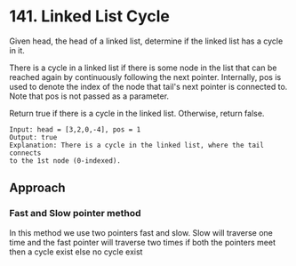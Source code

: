 # 141. Linked List Cycle
Given head, the head of a linked list, determine if the linked list has a 
cycle in it.

There is a cycle in a linked list if there is some node in the list that 
can be reached again by continuously following the next pointer. 
Internally, pos is used to denote the index of the node that tail's next 
pointer is connected to. Note that pos is not passed as a parameter.

Return true if there is a cycle in the linked list. Otherwise, return 
false.

```
Input: head = [3,2,0,-4], pos = 1
Output: true
Explanation: There is a cycle in the linked list, where the tail connects 
to the 1st node (0-indexed).
```

## Approach

### Fast and Slow pointer method

In this method we use two pointers fast and slow. Slow will traverse one 
time and the fast pointer will traverse two times if both the pointers 
meet then a cycle exist else no cycle exist 
